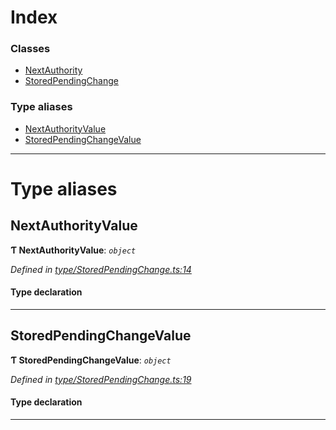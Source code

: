 

# Index

### Classes

* [NextAuthority](../classes/_type_storedpendingchange_.nextauthority.md)
* [StoredPendingChange](../classes/_type_storedpendingchange_.storedpendingchange.md)

### Type aliases

* [NextAuthorityValue](_type_storedpendingchange_.md#nextauthorityvalue)
* [StoredPendingChangeValue](_type_storedpendingchange_.md#storedpendingchangevalue)

---

# Type aliases

<a id="nextauthorityvalue"></a>

##  NextAuthorityValue

**Ƭ NextAuthorityValue**: *`object`*

*Defined in [type/StoredPendingChange.ts:14](https://github.com/polkadot-js/api/blob/f716881/packages/types/src/type/StoredPendingChange.ts#L14)*

#### Type declaration

___
<a id="storedpendingchangevalue"></a>

##  StoredPendingChangeValue

**Ƭ StoredPendingChangeValue**: *`object`*

*Defined in [type/StoredPendingChange.ts:19](https://github.com/polkadot-js/api/blob/f716881/packages/types/src/type/StoredPendingChange.ts#L19)*

#### Type declaration

___

